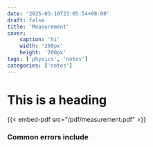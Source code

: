 ```yaml
---
date: '2025-03-10T23:05:54+08:00'
draft: false
title: 'Measurement'
cover: 
    caption: 'hi'
    width: '200px' 
    height: '200px' 
tags: ['physics', 'notes']
categories: ['notes']
---
```

# This is a heading

{{< embed-pdf src="/pdf/measurement.pdf" >}}

### Common errors include